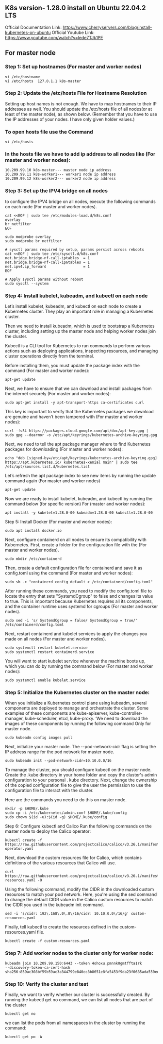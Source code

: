 ## K8s version- 1.28.0 install on Ubuntu 22.04.2 LTS
Official Documentation Link: https://www.cherryservers.com/blog/install-kubernetes-on-ubuntu
Official Youtube Link: https://www.youtube.com/watch?v=lede7TJk1PE


## For master node 

### Step 1: Set up hostnames (For master and worker nodes)
    vi /etc/hostname
    vi /etc/hosts  127.0.1.1 k8s-master

### Step 2: Update the /etc/hosts File for Hostname Resolution
Setting up host names is not enough. We have to map hostnames to their IP addresses as well. 
You should update the /etc/hosts file of all nodes(or at least of the master node), as shown below. 
(Remember that you have to use the IP addresses of your nodes. I have only given holder values.) 

### To open hosts file use the Command
    vi /etc/hosts
### In the hosts file we have to add ip address to all nodes like (For master and worker nodes):
    10.209.99.10 k8s-master--- master node ip address
    10.209.99.11 k8s-worker1--- worker1 node ip address
    10.209.99.12 k8s-worker2--- worker2 node ip address
    
### Step 3: Set up the IPV4 bridge on all nodes 
to configure the IPV4 bridge on all nodes, execute the following commands on each node (For master and worker nodes).

    cat <<EOF | sudo tee /etc/modules-load.d/k8s.conf
    overlay
    br_netfilter
    EOF
    
    sudo modprobe overlay
    sudo modprobe br_netfilter
    
    # sysctl params required by setup, params persist across reboots
    cat <<EOF | sudo tee /etc/sysctl.d/k8s.conf
    net.bridge.bridge-nf-call-iptables  = 1
    net.bridge.bridge-nf-call-ip6tables = 1
    net.ipv4.ip_forward                 = 1
    EOF
    
    # Apply sysctl params without reboot
    sudo sysctl --system
### Step 4: Install kubelet, kubeadm, and kubectl on each node

Let’s install kubelet, kubeadm, and kubectl on each node to create a Kubernetes cluster. 
They play an important role in managing a Kubernetes cluster.

Then we need to install kubeadm, which is used to bootstrap a 
Kubernetes cluster, including setting up the master node and helping worker nodes join the cluster.

Kubectl is a CLI tool for Kubernetes to run commands to perform various actions such 
as deploying applications, inspecting resources, and managing cluster operations directly from the terminal.

Before installing them, you must update the package index with the command (For master and worker nodes):

    apt-get update
Next, we have to ensure that we can download and install packages from the internet securely (For master and worker nodes):

    sudo apt-get install -y apt-transport-https ca-certificates curl
This key is important to verify that the Kubernetes packages we download are genuine and haven't been tampered with (For master and worker nodes):

    curl -fsSL https://packages.cloud.google.com/apt/doc/apt-key.gpg | sudo gpg --dearmor -o /etc/apt/keyrings/kubernetes-archive-keyring.gpg
Next, we need to tell the apt package manager where to find Kubernetes packages for downloading (For master and worker nodes):

    echo "deb [signed-by=/etc/apt/keyrings/kubernetes-archive-keyring.gpg] https://apt.kubernetes.io/ kubernetes-xenial main" | sudo tee /etc/apt/sources.list.d/kubernetes.list
Let’s refresh the apt package index to see new items by running the update command again (For master and worker nodes)

    apt-get update
Now we are ready to install kubelet, kubeadm, and kubectl by running the command below (for specific version) For (master and worker nodes):

    apt install -y kubelet=1.28.0-00 kubeadm=1.28.0-00 kubectl=1.28.0-00
Step 5: Install Docker (For master and worker nodes):

    sudo apt install docker.io
Next, configure containerd on all nodes to ensure its compatibility with Kubernetes. First, create a folder for the configuration file with the (For master and worker nodes).

    sudo mkdir /etc/containerd
Then, create a default configuration file for containerd and save it as config.toml using the command (For master and worker nodes):

    sudo sh -c "containerd config default > /etc/containerd/config.toml"
After running these commands, you need to modify the config.toml file to locate the entry that sets "SystemdCgroup" to false and changes its value to true. 
This is important because Kubernetes requires all its components, and the container runtime uses systemd for cgroups (For master and worker nodes).

    sudo sed -i 's/ SystemdCgroup = false/ SystemdCgroup = true/' /etc/containerd/config.toml

Next, restart containerd and kubelet services to apply the changes you made on all nodes (For master and worker nodes).

    sudo systemctl restart kubelet.service
    sudo systemctl restart containerd.service
You will want to start kubelet service whenever the machine boots up, which you can do by running the command below (For master and worker nodes):

    sudo systemctl enable kubelet.service

### Step 5: Initialize the Kubernetes cluster on the master node:

When you initialize a Kubernetes control plane using kubeadm, several components are deployed to manage and orchestrate the cluster. 
Some examples of these components are kube-apiserver, kube-controller-manager, kube-scheduler, etcd, kube-proxy. 
‘We need to download the images of these components by running the following command Only for master node.

    sudo kubeadm config images pull
Next, initialize your master node. The --pod-network-cidr flag is setting the IP address range for the pod network for master node.

    sudo kubeadm init --pod-network-cidr=10.10.0.0/16
To manage the cluster, you should configure kubectl on the master node. 
Create the .kube directory in your home folder and copy the cluster's admin configuration to your personal .
kube directory. Next, change the ownership of the copied configuration file to give the user the permission 
to use the configuration file to interact with the cluster.

Here are the commands you need to do this on master node.

    mkdir -p $HOME/.kube
    sudo cp -i /etc/kubernetes/admin.conf $HOME/.kube/config
    sudo chown $(id -u):$(id -g) $HOME/.kube/config

Step 6: Configure kubectl and Calico Run the following commands on the master node to deploy the Calico operator:

    kubectl create -f https://raw.githubusercontent.com/projectcalico/calico/v3.26.1/manifests/tigera-operator.yaml
Next, download the custom resources file for Calico, which contains definitions of the various resources that Calico will use.

    curl https://raw.githubusercontent.com/projectcalico/calico/v3.26.1/manifests/custom-resources.yaml -O

Using the following command, modify the CIDR in the downloaded custom resources to match your pod network. 
Here, you're using the sed command to change the default CIDR value in the Calico custom resources to match the CIDR you used in the kubeadm init command.

    sed -i 's/cidr: 192\.168\.0\.0\/16/cidr: 10.10.0.0\/16/g' custom-resources.yaml
Finally, tell kubectl to create the resources defined in the custom-resources.yaml file.

    kubectl create -f custom-resources.yaml
### Step 7: Add worker nodes to the cluster only for worker node:
    kubeadm join 10.209.99.150:6443 --token 4ohoxu.pmnnk0gmtffta1rk         --discovery-token-ca-cert-hash sha256:859ac308bf59b59ac3a344799e840cc8b8651e8fa5453f9da23f0685ada550ee
### Step 10: Verify the cluster and test
Finally, we want to verify whether our cluster is successfully created. By running the kubectl get no command, we can list all nodes that are part of the cluster

    kubectl get no
we can list the pods from all namespaces in the cluster  by running the command:

    kubectl get po -A 














